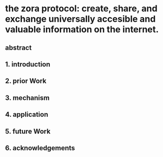 # the zora protocol: create, share, and exchange universally accesible and valuable information on the internet. 

## abstract

## 1. introduction

## 2. prior Work

## 3. mechanism 

## 4. application

## 5. future Work

## 6. acknowledgements